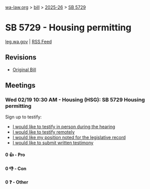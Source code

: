 [wa-law.org](/) > [bill](/bill/) > [2025-26](/bill/2025-26/) > [SB 5729](/bill/2025-26/sb/5729/)

# SB 5729 - Housing permitting
[leg.wa.gov](https://app.leg.wa.gov/billsummary?BillNumber=5729&Year=2025&Initiative=false) | [RSS Feed](./rss.xml)

## Revisions
* [Original Bill](1/)

## Meetings
### Wed 02/19 10:30 AM - Housing (HSG): SB 5729 Housing permitting
Sign up to testify:
* [I would like to testify in person during the hearing](https://app.leg.wa.gov/csi/Testifier/Add?chamber=House&mId=32874&aId=164292&caId=25835&tId=1)
* [I would like to testify remotely](https://app.leg.wa.gov/csi/Testifier/Add?chamber=House&mId=32874&aId=164292&caId=25835&tId=2)
* [I would like my position noted for the legislative record](https://app.leg.wa.gov/csi/Testifier/Add?chamber=House&mId=32874&aId=164292&caId=25835&tId=3)
* [I would like to submit written testimony](https://app.leg.wa.gov/csi/Testifier/Add?chamber=House&mId=32874&aId=164292&caId=25835&tId=4)

#### 0 👍 - Pro

#### 0 👎 - Con

#### 0 ❓ - Other
